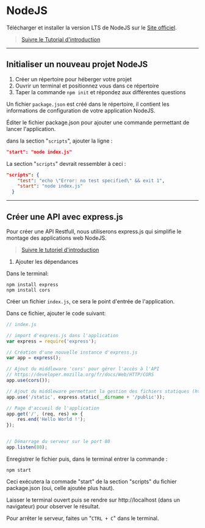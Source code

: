 # NodeJS

Télécharger et installer la version LTS de NodeJS sur le [Site officiel](https://nodejs.org/en/).

> [Suivre le Tutorial d'introduction](https://docs.microsoft.com/fr-fr/windows/dev-environment/javascript/nodejs-beginners-tutorial)

---

## Initialiser un nouveau projet NodeJS

1. Créer un répertoire pour héberger votre projet
2. Ouvrir un terminal et positionnez vous dans ce répertoire
3. Taper la commande  `npm init` et répondez aux différentes questions

Un fichier `package.json` est créé dans le répertoire, il contient les informations de configuration de votre application NodeJS.

Éditer le fichier package.json pour ajouter une commande permettant de lancer l'application.

dans la section "`scripts`", ajouter la ligne :

```json 
"start": "node index.js"
```
La section "`scripts`" devrait ressembler à ceci :

```json
"scripts": {
    "test": "echo \"Error: no test specified\" && exit 1",
    "start": "node index.js"
  }
```

--- 

## Créer une API avec express.js

Pour créer une API Restfull, nous utiliserons express.js qui simplifie le montage des applications web NodeJS.

> [Suivre le tutoriel d'introduction](https://expressjs.com/fr/4x/api.html)

1. Ajouter les dépendances 

Dans le terminal: 
```shell
npm install express
npm install cors
```

Créer un fichier `index.js`, ce sera le point d'entrée de l'application.

Dans ce fichier, ajouter le code suivant:

```js
// index.js

// import d'express.js dans l'application
var express = require('express');

// Création d'une nouvelle instance d'express.js
var app = express();

// Ajout du middleware 'cors' pour gérer l'accès à l'API
// https://developer.mozilla.org/fr/docs/Web/HTTP/CORS
app.use(cors());

// Ajout du middleware permettant la gestion des fichiers statiques (html, css, images...)
app.use('/static', express.static(__dirname + '/public'));

// Page d'accueil de l'application
app.get('/', (req, res) => {
    res.end('Hello World !');
});


// Démarrage du serveur sur le port 80
app.listen(80);

```

Enregistrer le fichier puis, dans le terminal entrer la commande :

```shell
npm start
```
Ceci exécutera la commade "start" de la section "scripts" du fichier package.json (oui, celle ajoutée plus haut).

Laisser le terminal ouvert puis se rendre sur http://localhost (dans un navigateur) pour observer le résultat.

Pour arrêter le serveur, faites un "`CTRL + C`" dans le terminal.



